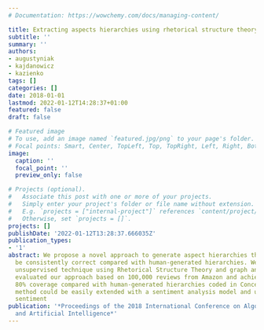 ```yaml
---
# Documentation: https://wowchemy.com/docs/managing-content/

title: Extracting aspects hierarchies using rhetorical structure theory
subtitle: ''
summary: ''
authors:
- augustyniak
- kajdanowicz
- kazienko
tags: []
categories: []
date: 2018-01-01
lastmod: 2022-01-12T14:28:37+01:00
featured: false
draft: false

# Featured image
# To use, add an image named `featured.jpg/png` to your page's folder.
# Focal points: Smart, Center, TopLeft, Top, TopRight, Left, Right, BottomLeft, Bottom, BottomRight.
image:
  caption: ''
  focal_point: ''
  preview_only: false

# Projects (optional).
#   Associate this post with one or more of your projects.
#   Simply enter your project's folder or file name without extension.
#   E.g. `projects = ["internal-project"]` references `content/project/deep-learning/index.md`.
#   Otherwise, set `projects = []`.
projects: []
publishDate: '2022-01-12T13:28:37.666035Z'
publication_types:
- '1'
abstract: We propose a novel approach to generate aspect hierarchies that proved to
  be consistently correct compared with human-generated hierarchies. We present an
  unsupervised technique using Rhetorical Structure Theory and graph analysis. We
  evaluated our approach based on 100,000 reviews from Amazon and achieved an astonishing
  80% coverage compared with human-generated hierarchies coded in ConceptNet. The
  method could be easily extended with a sentiment analysis model and used to describe
  sentiment
publication: '*Proceedings of the 2018 International Conference on Algorithms, Computing
  and Artificial Intelligence*'
---
```


